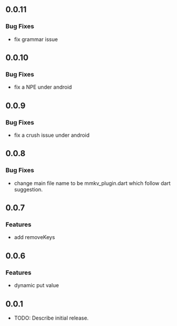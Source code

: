 ## 0.0.11

### Bug Fixes

* fix grammar issue


## 0.0.10

### Bug Fixes

* fix a NPE under android


## 0.0.9

### Bug Fixes

* fix a crush issue under android


## 0.0.8

### Bug Fixes

* change main file name to be mmkv_plugin.dart which follow dart suggestion.


## 0.0.7

### Features

* add removeKeys


## 0.0.6

### Features

* dynamic put value


## 0.0.1

* TODO: Describe initial release.
